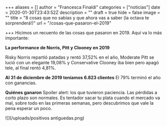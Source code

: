 +++
aliases = []
author = "Francesca Finaldi"
categories = ["noticias"]
date = 2020-01-30T23:43:52Z
description = ""
draft = true
hide = false
image = ""
title = "8 cosas que no sabías y que ahora vas a saber (la octava te sorprenderá!)"
url = "/cosas-que-pasaron-el-2019"

+++
Hicimos un recuento de las cosas que pasaron en 2019. Aquí va lo más importante:

**La performance de Norris, Pitt y Clooney en 2019**

Risky Norris repartió patadas y rentó 37,52% en el año, Moderate Pitt se lució con un elegante 19,08% y Conservative Clooney iba bien pero apagó tele, al final rentó 4,81%.

**Al 31 de diciembre de 2019 teníamos 6.823 clientes**
El 79% terminó el año con ganancias.

**Quiénes ganaron**
Spoiler alert: los que tuvieron paciencia.
Las pérdidas a corto plazo son normales. Es tentador sacar tu plata cuando el mercado va mal, sobre todo en las primeras semanas, pero descubrimos que vale la pena esperar un poco.

![](/uploads/positivos antiguedas.png)